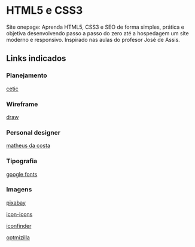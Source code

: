 # HTML5 e CSS3
Site onepage: Aprenda HTML5, CSS3 e SEO de forma simples, prática e objetiva desenvolvendo passo a passo do zero até a hospedagem um site moderno e responsivo.
Inspirado nas aulas do profesor José de Assis.
## Links indicados
### Planejamento
[cetic](https://www.cetic.br/)
### Wireframe
[draw](https://app.diagrams.net/)
### Personal designer
[matheus da costa](https://matheusdacosta.art.br/)
### Tipografia
[google fonts](https://fonts.google.com/)
### Imagens
[pixabay](https://pixabay.com/pt/)

[icon-icons](https://icon-icons.com/pt/)

[iconfinder](https://iconfinder.com/)

[optmizilla](https://imagecompressor.com/pt/)
